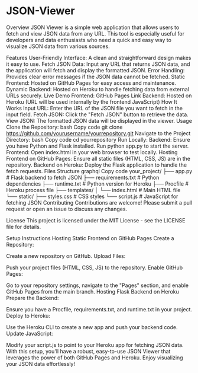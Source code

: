 # JSON-Viewer
Overview
JSON Viewer is a simple web application that allows users to fetch and view JSON data from any URL. This tool is especially useful for developers and data enthusiasts who need a quick and easy way to visualize JSON data from various sources.

Features
User-Friendly Interface: A clean and straightforward design makes it easy to use.
Fetch JSON Data: Input any URL that returns JSON data, and the application will fetch and display the formatted JSON.
Error Handling: Provides clear error messages if the JSON data cannot be fetched.
Static Frontend: Hosted on GitHub Pages for easy access and maintenance.
Dynamic Backend: Hosted on Heroku to handle fetching data from external URLs securely.
Live Demo
Frontend: GitHub Pages Link
Backend: Hosted on Heroku (URL will be used internally by the frontend JavaScript)
How It Works
Input URL: Enter the URL of the JSON file you want to fetch in the input field.
Fetch JSON: Click the "Fetch JSON" button to retrieve the data.
View JSON: The formatted JSON data will be displayed in the viewer.
Usage
Clone the Repository:
bash
Copy code
git clone https://github.com/yourusername/yourrepository.git
Navigate to the Project Directory:
bash
Copy code
cd yourrepository
Run Locally:
Backend: Ensure you have Python and Flask installed. Run python app.py to start the server.
Frontend: Open index.html in your web browser to test locally.
Hosting
Frontend on GitHub Pages: Ensure all static files (HTML, CSS, JS) are in the repository.
Backend on Heroku: Deploy the Flask application to handle the fetch requests.
Files Structure
graphql
Copy code
your_project/
├── app.py                  # Flask backend to fetch JSON
├── requirements.txt        # Python dependencies
├── runtime.txt             # Python version for Heroku
├── Procfile                # Heroku process file
├── templates/
│   └── index.html          # Main HTML file
└── static/
    ├── styles.css          # CSS styles
    └── script.js           # JavaScript for fetching JSON
Contributing
Contributions are welcome! Please submit a pull request or open an issue to discuss any changes.

License
This project is licensed under the MIT License - see the LICENSE file for details.

Setup Instructions
Hosting Static Frontend on GitHub Pages
Create a Repository:

Create a new repository on GitHub.
Upload Files:

Push your project files (HTML, CSS, JS) to the repository.
Enable GitHub Pages:

Go to your repository settings, navigate to the "Pages" section, and enable GitHub Pages from the main branch.
Hosting Flask Backend on Heroku
Prepare the Backend:

Ensure you have a Procfile, requirements.txt, and runtime.txt in your project.
Deploy to Heroku:

Use the Heroku CLI to create a new app and push your backend code.
Update JavaScript:

Modify your script.js to point to your Heroku app for fetching JSON data.
With this setup, you'll have a robust, easy-to-use JSON Viewer that leverages the power of both GitHub Pages and Heroku. Enjoy visualizing your JSON data effortlessly!
